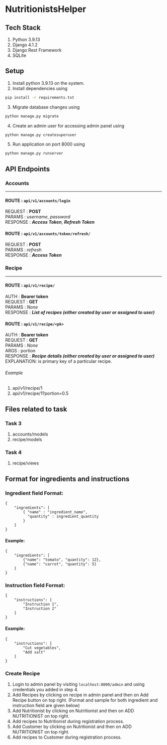 # NutritionistsHelper

## Tech Stack
1. Python 3.9.13
2. Django 4.1.2
3. Django Rest Framework
4. SQLite

## Setup
1. Install python 3.9.13 on the system.
2. Install dependencies using
```bash
pip install -r requirements.txt
```
3. Migrate database changes using
```bash
python manage.py migrate
```
4. Create an admin user for accessing admin panel using
```bash
python manage.py createsuperuser
```
5. Run application on port 8000 using
```bash
python manage.py runserver
```

## API Endpoints

### Accounts
___
#### ROUTE : `api/v1/accounts/login`  
REQUEST : **POST**  
PARAMS : *username*, *password*  
RESPONSE : ***Access Token***, ***Refresh Token*** 

#### ROUTE : `api/v1/accounts/token/refresh/`  
REQUEST : **POST**  
PARAMS : *refresh*  
RESPONSE : ***Access Token*** 

### Recipe
___
#### ROUTE : `api/v1/recipe/`  
AUTH : **Bearer token**  
REQUEST : **GET**  
PARAMS : *None*  
RESPONSE : ***List of recipes (either created by user or assigned to user)***

#### ROUTE : `api/v1/recipe/<pk>`  
AUTH : **Bearer token**  
REQUEST : **GET**  
PARAMS : *None*  
ARGS : portion  
RESPONSE : ***Recipe details (either created by user or assigned to user)***
EXPLANATION: <pk> is primary key of a particular recipe.  
###### Example
1. api/v1/recipe/1
2. api/v1/recipe/1?portion=0.5

## Files related to task
### Task 3
1. accounts/models
2. recipe/models
### Task 4
1. recipe/views

## Format for ingredients and instructions

### Ingredient field Format:
    {
        "ingredients": [
            { "name" : "ingredient_name",
              "quantity" : ingredient_quantity
            }
        ]
    }
#### Example:

    {
        "ingredients": [
            {"name": "tomato", "quantity": 12},
            {"name": "carrot", "quantity": 5}
        ]
    }

### Instruction field Format:
    {
        "instructions": [
            "Instruction 1",
            "Instruction 2"
        ]
    }
#### Example:

    {
        "instructions": [
            "Cut vegetables",
            "Add salt"
        ]
    }

### Create Recipe
1. Login to admin panel by visiting `localhost:8000/admin` and using credentials you added in step 4.
2. Add Recipes by clicking on recipe in admin panel and then on Add Recipe button on top right. (Format and sample for both ingredient and instruction field are given below)
3. Add Nutritionist by clicking on Nutritionist and then on ADD NUTRITIONIST on top right.
4. Add recipes to Nutritionist during registration process.
5. Add Customer by clicking on Nutritionist and then on ADD NUTRITIONIST on top right.
6. Add recipes to Customer during registration process.